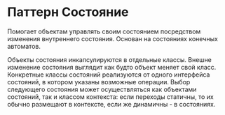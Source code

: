 Паттерн Состояние
=================
Помогает объектам управлять своим состоянием посредством изменения внутреннего состояния.
Основан на состояниях конечных автоматов.

Объекты состояния инкапсулируются в отдельные классы. Внешне изменение состояния выглядит
как будто объект меняет свой класс. Конкретные классы состояний реализуются от одного интерфейса состояний,
в котором указаны возможные операции.
Выбор следующего состояния может осуществляться как объектами состояний, так и классом контекста: 
если переходы статичны, то их обычно размещают в контексте, если же динамичны - в состояниях.
